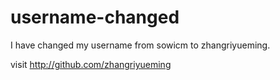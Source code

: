 # username-changed
I have changed my username from sowicm to zhangriyueming.

visit http://github.com/zhangriyueming
